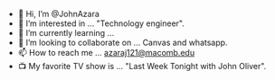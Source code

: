 - 👋 Hi, I’m @JohnAzara
- 👀 I’m interested in ... "Technology engineer".
- 🌱 I’m currently learning ... 
- 💞️ I’m looking to collaborate on ... Canvas and whatsapp.
- 📫 How to reach me ... azaraj121@macomb.edu
- 📺 My favorite TV show is ... "Last Week Tonight with John Oliver".
<!---
JohnAzara/JohnAzara is a ✨ special ✨ repository because its `README.md` (this file) appears on your GitHub profile.
You can click the Preview link to take a look at your changes.
--->
